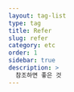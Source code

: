```yaml
---
layout: tag-list
type: tag
title: Refer
slug: refer
category: etc
order: 1
sidebar: true
description: >
  참조하면 좋은 것
---
```

